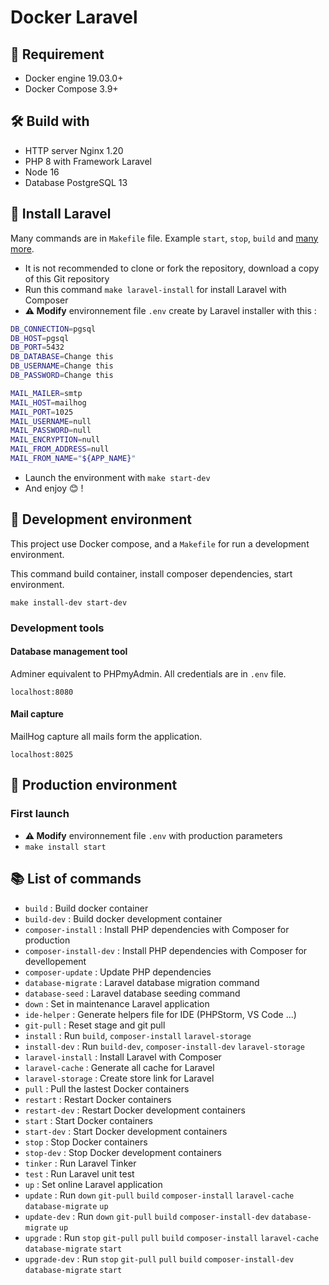 # Docker Laravel

## 🚫 Requirement

- Docker engine 19.03.0+
- Docker Compose 3.9+

## 🛠 Build with

- HTTP server Nginx 1.20
- PHP 8 with Framework Laravel
- Node 16
- Database PostgreSQL 13

## 📖 Install Laravel

Many commands are in `Makefile` file. Example `start`, `stop`, `build` and [many more](#-list-of-commands).

- It is not recommended to clone or fork the repository, download a copy of this Git repository
- Run this command `make laravel-install` for install Laravel with Composer
- **⚠️ Modify** environnement file `.env` create by Laravel installer with this :

```bash
DB_CONNECTION=pgsql
DB_HOST=pgsql
DB_PORT=5432
DB_DATABASE=Change this
DB_USERNAME=Change this
DB_PASSWORD=Change this

MAIL_MAILER=smtp
MAIL_HOST=mailhog
MAIL_PORT=1025
MAIL_USERNAME=null
MAIL_PASSWORD=null
MAIL_ENCRYPTION=null
MAIL_FROM_ADDRESS=null
MAIL_FROM_NAME="${APP_NAME}"
```

- Launch the environment with `make start-dev`
- And enjoy 😊 !

## 🧰 Development environment

This project use Docker compose, and a `Makefile` for run a development
environment.

This command build container, install composer dependencies, start environment.

`make install-dev start-dev`

### Development tools

#### Database management tool

Adminer equivalent to PHPmyAdmin. All credentials are in `.env` file.

`localhost:8080`

#### Mail capture

MailHog capture all mails form the application.

`localhost:8025`

## 💼 Production environment


### First launch

- **⚠️ Modify** environnement file `.env` with production parameters
- `make install start`

## 📚 List of commands

- `build` : Build docker container
- `build-dev` : Build docker development container
- `composer-install` : Install PHP dependencies with Composer for production
- `composer-install-dev` : Install PHP dependencies with Composer for devellopement
- `composer-update` : Update PHP dependencies
- `database-migrate` : Laravel database migration command
- `database-seed` : Laravel database seeding command
- `down` : Set in maintenance Laravel application
- `ide-helper` : Generate helpers file for IDE (PHPStorm, VS Code ...)
- `git-pull` : Reset stage and git pull
- `install` : Run `build`, `composer-install` `laravel-storage`
- `install-dev` : Run `build-dev`, `composer-install-dev` `laravel-storage`
- `laravel-install` : Install Laravel with Composer
- `laravel-cache` : Generate all cache for Laravel
- `laravel-storage` : Create store link for Laravel
- `pull` : Pull the lastest Docker containers
- `restart` : Restart Docker containers
- `restart-dev` : Restart Docker development containers
- `start` : Start Docker containers
- `start-dev` : Start Docker development containers
- `stop` : Stop Docker containers
- `stop-dev` : Stop Docker development containers
- `tinker` : Run Laravel Tinker
- `test` : Run Laravel unit test
- `up` : Set online Laravel application
- `update` : Run `down` `git-pull` `build` `composer-install` `laravel-cache` `database-migrate` `up`
- `update-dev` : Run `down` `git-pull` `build` `composer-install-dev` `database-migrate` `up`
- `upgrade` : Run `stop` `git-pull` `pull` `build` `composer-install` `laravel-cache` `database-migrate` `start`
- `upgrade-dev` : Run `stop` `git-pull` `pull` `build` `composer-install-dev` `database-migrate` `start`
